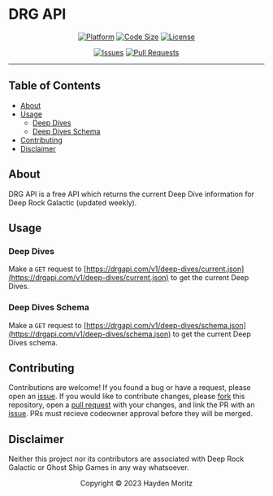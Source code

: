 # DRG API

<div align="center">

  [![Platform](https://img.shields.io/badge/version-v1-green.svg)](https://discord.com)
  [![Code Size](https://img.shields.io/github/languages/code-size/MoritzHayden/drg-api?color=purple)](https://drgapi.com/)
  [![License](https://img.shields.io/github/license/MoritzHayden/drg-api?color=darkred)](https://github.com/MoritzHayden/drg-api/blob/main/LICENSE)

  [![Issues](https://img.shields.io/github/issues/MoritzHayden/drg-api?color=informational)](https://github.com/MoritzHayden/drg-api/issues)
  [![Pull Requests](https://img.shields.io/github/issues-pr/MoritzHayden/drg-api?color=informational)](https://github.com/MoritzHayden/drg-api/pulls)

</div>

---

## Table of Contents

- [About](#about)
- [Usage](#usage)
  - [Deep Dives](#deep-dives)
  - [Deep Dives Schema](#deep-dives-schema)
- [Contributing](#contributing)
- [Disclaimer](#disclaimer)

## About

DRG API is a free API which returns the current Deep Dive information for Deep Rock Galactic (updated weekly).

## Usage

### Deep Dives

Make a `GET` request to [https://drgapi.com/v1/deep-dives/current.json](https://drgapi.com/v1/deep-dives/current.json) to get the current Deep Dives.

### Deep Dives Schema

Make a `GET` request to [https://drgapi.com/v1/deep-dives/schema.json](https://drgapi.com/v1/deep-dives/schema.json) to get the current Deep Dives schema.

## Contributing

Contributions are welcome! If you found a bug or have a request, please open an [issue](https://github.com/MoritzHayden/drg-api/issues). If you would like to contribute changes, please [fork](https://github.com/MoritzHayden/drg-api/fork) this repository, open a [pull request](https://github.com/MoritzHayden/drg-api/pulls) with your changes, and link the PR with an [issue](https://github.com/MoritzHayden/drg-api/issues). PRs must recieve codeowner approval before they will be merged.

## Disclaimer

Neither this project nor its contributors are associated with Deep Rock Galactic or Ghost Ship Games in any way whatsoever.

<div align="center">

  <p>Copyright &copy; 2023 Hayden Moritz</p>

</div>
